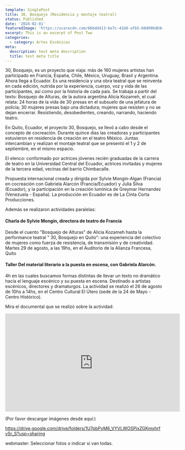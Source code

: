 ```yaml
---
template: SinglePost
title: 30, Bosquejo (Residencia y montaje teatral)
status: Published
date: '2024-02-01'
featuredImage: 'https://ucarecdn.com/66bdd413-be7c-41b0-afb5-60d096db9c60/30bosquejofoto.JPG'
excerpt: This is an excerpt of Post Two
categories:
  - category: Artes Escénicas
meta:
  description: test meta description
  title: test meta title
---
```


30, Bosquejo, es un proyecto que viaja: más de 160 mujeres artistas han participado en Francia, España, Chile, México, Uruguay, Brasil y Argentina. Ahora llega a Ecuador. Es una residencia y una obra teatral que se reinventa en cada edición, nutrida por la experiencia, cuerpo, voz y vida de las participantes, así como por la historia de cada país. Se trabaja a partir del texto: Bosquejo de Alturas, de la autora argentina Alicia Kozameh, el cual relata: 24 horas de la vida de 30 presas en el subsuelo de una jefatura de policía; 30 mujeres presas bajo una dictadura; mujeres que resisten y no se dejan encerrar. Resistiendo, desobedientes, creando, narrando, haciendo teatro.

En Quito, Ecuador, el proyecto 30, Bosquejo, se llevó a cabo desde el concepto de cocreación. Durante quince días las creadoras y participantes estuvieron en residencia de creación en el teatro México. Juntas intercambian y realizan el montaje teatral que se presentó el 1 y 2 de septiembre, en el mismo espacio.

El elenco: conformado por actrices jóvenes recién graduadas de la carrera de teatro en la Universidad Central del Ecuador, actrices invitadas y mujeres de la tercera edad, vecinas del barrio Chimbacalle.

Propuesta internacional creada y dirigida por Sylvie Mongin-Algan (Francia) en cocreación con Gabriela Alarcón (Francia/Ecuador) y Julia Silva (Ecuador), y la participación en la creación lumínica de Greymar Hernandez (Venezuela - España). La producción en Ecuador es de La Cinta Corta Producciones.

Además se realizaron actividades paralelas:

#### Charla de Sylvie Mongin, directora de teatro de Francia

Desde el cuento "Bosquejo de Alturas" de Alicia Kozameh hasta la performance teatral " 30, Bosquejo en Quito": una experiencia del colectivo de mujeres como fuerza de resistencia, de transmisión y de creatividad.
Martes 29 de agosto, a las 19hs, en el Auditorio de la Alianza Francesa, Quito

#### Taller Del material literario a la puesta en escena, con Gabriela Alarcón.

4h en las cuales buscamos formas distintas de llevar un texto no dramático hacia el lenguaje escénico y su puesta en escena. Destinado a artistas escénicos, directores y dramaturgos. La actividad se realizó el 26 de agosto de 10hs a 14hs, en el Centro Cultural El Útero (sede de la 24 de Mayo - Centro Histórico).

Mira el documental que se realizó sobre la actividad:

<iframe width="560" height="315" src="https://www.youtube.com/embed/WI4beMvRwQ8?si=vy9PsXh-DkosAa_1&amp;controls=0" title="YouTube video player" frameborder="0" allow="accelerometer; autoplay; clipboard-write; encrypted-media; gyroscope; picture-in-picture; web-share" allowfullscreen></iframe>

<br />

(Por favor descargar imágenes desde aquí:)

https://drive.google.com/drive/folders/1U7pbPyM6_VYVLWOSPjxZGKmyhrfvSr_S?usp=sharing

webmaster: Seleccionar fotos o indicar si van todas.
